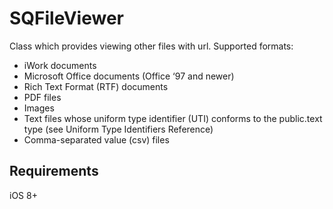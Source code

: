 # SQFileViewer

Class which provides viewing other files with url.
Supported formats:
* iWork documents
* Microsoft Office documents (Office ‘97 and newer)
* Rich Text Format (RTF) documents
* PDF files
* Images
* Text files whose uniform type identifier (UTI) conforms to the public.text type (see Uniform Type Identifiers Reference)
* Comma-separated value (csv) files

## Requirements

iOS 8+

